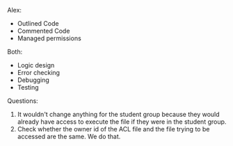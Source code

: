 Alex:
   - Outlined Code
   - Commented Code
   - Managed permissions

Both:
   - Logic design
   - Error checking
   - Debugging
   - Testing

Questions:
1. It wouldn't change anything for the student group because they would already have access to execute the file if they were in
   the student group.
2. Check whether the owner id of the ACL file and the file trying to be accessed are the same. We do that. 